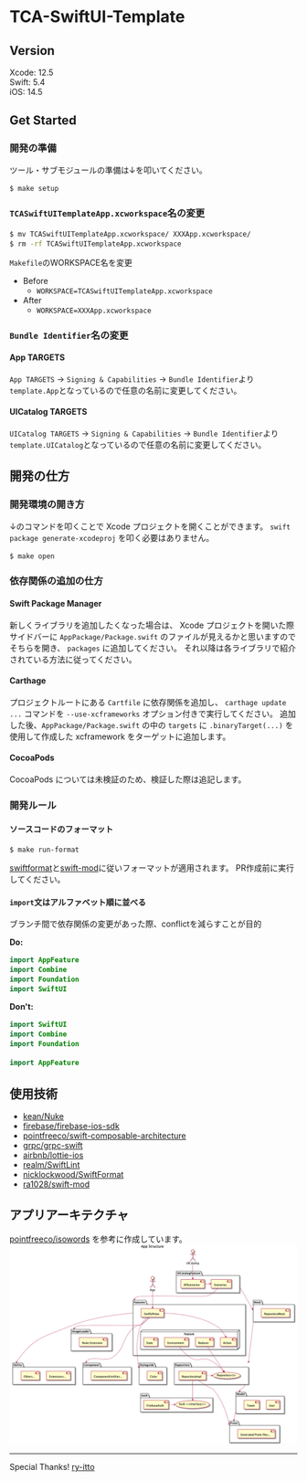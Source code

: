 # TCA-SwiftUI-Template

## Version

Xcode: 12.5  
Swift: 5.4  
iOS: 14.5

## Get Started

### 開発の準備

ツール・サブモジュールの準備は↓を叩いてください。

```sh
$ make setup
```

### `TCASwiftUITemplateApp.xcworkspace`名の変更

```sh
$ mv TCASwiftUITemplateApp.xcworkspace/ XXXApp.xcworkspace/
$ rm -rf TCASwiftUITemplateApp.xcworkspace
```

`Makefile`のWORKSPACE名を変更

- Before
  - `WORKSPACE=TCASwiftUITemplateApp.xcworkspace`
- After
  - `WORKSPACE=XXXApp.xcworkspace`

### `Bundle Identifier`名の変更

#### App TARGETS

`App TARGETS` → `Signing & Capabilities` → `Bundle Identifier`より  
`template.App`となっているので任意の名前に変更してください。

#### UICatalog TARGETS

`UICatalog TARGETS` → `Signing & Capabilities` → `Bundle Identifier`より  
`template.UICatalog`となっているので任意の名前に変更してください。

## 開発の仕方

### 開発環境の開き方

↓のコマンドを叩くことで Xcode プロジェクトを開くことができます。
`swift package generate-xcodeproj` を叩く必要はありません。

```sh
$ make open
```

### 依存関係の追加の仕方

#### Swift Package Manager

新しくライブラリを追加したくなった場合は、 Xcode プロジェクトを開いた際サイドバーに `AppPackage/Package.swift` のファイルが見えるかと思いますのでそちらを開き、  `packages` に追加してください。
それ以降は各ライブラリで紹介されている方法に従ってください。

#### Carthage

プロジェクトルートにある `Cartfile` に依存関係を追加し、 `carthage update ...` コマンドを `--use-xcframeworks` オプション付きで実行してください。
追加した後、`AppPackage/Package.swift` の中の `targets` に `.binaryTarget(...)` を使用して作成した xcframework をターゲットに追加します。

#### CocoaPods

CocoaPods については未検証のため、検証した際は追記します。

### 開発ルール

#### ソースコードのフォーマット

```
$ make run-format
```

[swiftformat](https://github.com/nicklockwood/SwiftFormat)と[swift-mod](https://github.com/taoshotaro/swift-mod/tree/update-deps)に従いフォーマットが適用されます。
PR作成前に実行してください。

#### `import`文はアルファベット順に並べる

ブランチ間で依存関係の変更があった際、conflictを減らすことが目的

**Do:**

```swift
import AppFeature
import Combine
import Foundation
import SwiftUI
```

**Don't:**

```swift
import SwiftUI
import Combine
import Foundation

import AppFeature
```

## 使用技術

- [kean/Nuke](https://github.com/kean/Nuke)
- [firebase/firebase-ios-sdk](https://github.com/firebase/firebase-ios-sdk)
- [pointfreeco/swift-composable-architecture](https://github.com/pointfreeco/swift-composable-architecture)
- [grpc/grpc-swift](https://github.com/grpc/grpc-swift)
- [airbnb/lottie-ios](https://github.com/airbnb/lottie-ios)
- [realm/SwiftLint](https://github.com/realm/SwiftLint)
- [nicklockwood/SwiftFormat](https://github.com/nicklockwood/SwiftFormat)
- [ra1028/swift-mod](https://github.com/ra1028/swift-mod)

## アプリアーキテクチャ

[pointfreeco/isowords](https://github.com/pointfreeco/isowords) を参考に作成しています。　
![architecture](./doc/images/app.png)

---

Special Thanks! [ry-itto](https://github.com/ry-itto)
